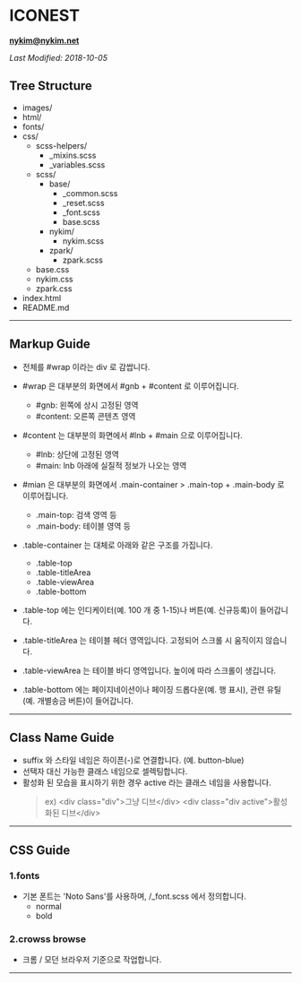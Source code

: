 # ICONEST

**nykim@nykim.net**

_Last Modified: 2018-10-05_

## Tree Structure

- images/
- html/
- fonts/
- css/
  - scss-helpers/
    - \_mixins.scss
    - \_variables.scss
  - scss/
    - base/
      - \_common.scss
      - \_reset.scss
      - \_font.scss
      - base.scss
    - nykim/
      - nykim.scss
    - zpark/
      - zpark.scss
  - base.css
  - nykim.css
  - zpark.css
- index.html
- README.md

---

## Markup Guide

- 전체를 #wrap 이라는 div 로 감쌉니다.
- #wrap 은 대부분의 화면에서 #gnb + #content 로 이루어집니다.
  - #gnb: 왼쪽에 상시 고정된 영역
  - #content: 오른쪽 콘텐츠 영역
- #content 는 대부분의 화면에서 #lnb + #main 으로 이루어집니다.
  - #lnb: 상단에 고정된 영역
  - #main: lnb 아래에 실질적 정보가 나오는 영역
- #mian 은 대부분의 화면에서 .main-container > .main-top + .main-body 로 이루어집니다.

  - .main-top: 검색 영역 등
  - .main-body: 테이블 영역 등

- .table-container 는 대체로 아래와 같은 구조를 가집니다.
  - .table-top
  - .table-titleArea
  - .table-viewArea
  - .table-bottom
- .table-top 에는 인디케이터(예. 100 개 중 1-15)나 버튼(예. 신규등록)이 들어갑니다.
- .table-titleArea 는 테이블 헤더 영역입니다. 고정되어 스크롤 시 움직이지 않습니다.
- .table-viewArea 는 테이블 바디 영역입니다. 높이에 따라 스크롤이 생깁니다.
- .table-bottom 에는 페이지네이션이나 페이징 드롭다운(예. 행 표시), 관련 유틸(예. 개별송금 버튼)이 들어갑니다.

---

## Class Name Guide

- suffix 와 스타일 네임은 하이픈(-)로 연결합니다. (예. button-blue)
- 선택자 대신 가능한 클래스 네임으로 셀렉팅합니다.
- 활성화 된 모습을 표시하기 위한 경우 active 라는 클래스 네임을 사용합니다.
  > ex)
  > &lt;div class="div">그냥 디브&lt;/div>
  > &lt;div class="div active">활성화된 디브&lt;/div>

---

## CSS Guide

### 1.fonts

- 기본 폰트는 'Noto Sans'를 사용하며, /\_font.scss 에서 정의합니다.
  - normal
  - bold

### 2.crowss browse

- 크롬 / 모던 브라우저 기준으로 작업합니다.

---
